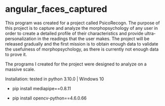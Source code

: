 # angular_faces_captured
This program was created for a project called PsicoRecogn. The purpose of this project is to capture and analyze the morphopsychology of any user in order to create a detailed profile of their characteristics and provide ultra-personalization in the readings that the user makes. The project will be released gradually and the first mission is to obtain enough data to validate the usefulness of morphopsychology, as there is currently not enough data to prove it.

The programs I created for the project were designed to analyze on a massive scale.


Installation: tested in python 3.10.0 | Windows 10

- pip install mediapipe==0.8.11

- pip install opencv-python==4.6.0.66
